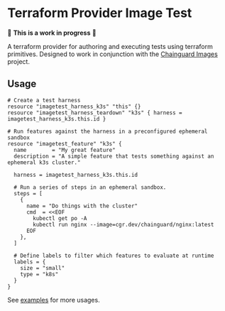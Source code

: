 # Terraform Provider Image Test

🚨 **This is a work in progress** 🚨

A terraform provider for authoring and executing tests using terraform primitives. Designed to work in conjunction with the [Chainguard Images](https://github.com/chainguard-dev/images) project.

## Usage

```hcl
# Create a test harness
resource "imagetest_harness_k3s" "this" {}
resource "imagetest_harness_teardown" "k3s" { harness = imagetest_harness_k3s.this.id }

# Run features against the harness in a preconfigured ephemeral sandbox
resource "imagetest_feature" "k3s" {
  name        = "My great feature"
  description = "A simple feature that tests something against an ephemeral k3s cluster."

  harness = imagetest_harness_k3s.this.id

  # Run a series of steps in an ephemeral sandbox. 
  steps = [
    {
      name = "Do things with the cluster"
      cmd  = <<EOF
        kubectl get po -A
        kubectl run nginx --image=cgr.dev/chainguard/nginx:latest
      EOF
    },
  ]

  # Define labels to filter which features to evaluate at runtime
  labels = {
    size = "small"
    type = "k8s"
  }
}
```

See [examples](./examples) for more usages.
